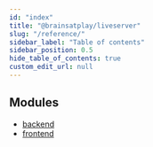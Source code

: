 ```yaml
---
id: "index"
title: "@brainsatplay/liveserver"
slug: "/reference/"
sidebar_label: "Table of contents"
sidebar_position: 0.5
hide_table_of_contents: true
custom_edit_url: null
---
```


## Modules

- [backend](modules/backend)
- [frontend](modules/frontend)
